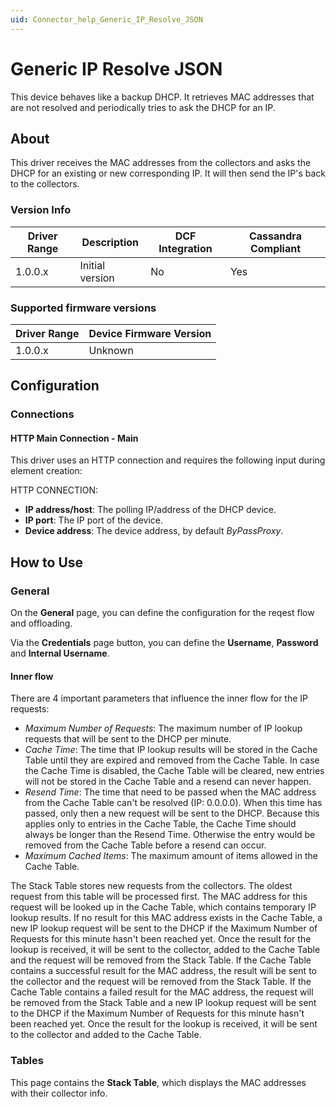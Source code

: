 ```yaml
---
uid: Connector_help_Generic_IP_Resolve_JSON
---
```


# Generic IP Resolve JSON

This device behaves like a backup DHCP. It retrieves MAC addresses that are not resolved and periodically tries to ask the DHCP for an IP.

## About

This driver receives the MAC addresses from the collectors and asks the DHCP for an existing or new corresponding IP. It will then send the IP's back to the collectors.

### Version Info

| **Driver Range** | **Description** | **DCF Integration** | **Cassandra Compliant** |
|------------------|-----------------|---------------------|-------------------------|
| 1.0.0.x          | Initial version | No                  | Yes                     |

### Supported firmware versions

| **Driver Range** | **Device Firmware Version** |
|------------------|-----------------------------|
| 1.0.0.x          | Unknown                     |

## Configuration

### Connections

#### HTTP Main Connection - Main

This driver uses an HTTP connection and requires the following input during element creation:

HTTP CONNECTION:

- **IP address/host**: The polling IP/address of the DHCP device.
- **IP port**: The IP port of the device.
- **Device address**: The device address, by default *ByPassProxy*.

## How to Use

### General

On the **General** page, you can define the configuration for the reqest flow and offloading.

Via the **Credentials** page button, you can define the **Username**, **Password** and **Internal Username**.

#### Inner flow

There are 4 important parameters that influence the inner flow for the IP requests:

- *Maximum Number of Requests*: The maximum number of IP lookup requests that will be sent to the DHCP per minute.
- *Cache Time*: The time that IP lookup results will be stored in the Cache Table until they are expired and removed from the Cache Table. In case the Cache Time is disabled, the Cache Table will be cleared, new entries will not be stored in the Cache Table and a resend can never happen.
- *Resend Time*: The time that need to be passed when the MAC address from the Cache Table can't be resolved (IP: 0.0.0.0). When this time has passed, only then a new request will be sent to the DHCP. Because this applies only to entries in the Cache Table, the Cache Time should always be longer than the Resend Time. Otherwise the entry would be removed from the Cache Table before a resend can occur.
- *Maximum Cached Items*: The maximum amount of items allowed in the Cache Table.

The Stack Table stores new requests from the collectors. The oldest request from this table will be processed first. The MAC address for this request will be looked up in the Cache Table, which contains temporary IP lookup results.
If no result for this MAC address exists in the Cache Table, a new IP lookup request will be sent to the DHCP if the Maximum Number of Requests for this minute hasn't been reached yet. Once the result for the lookup is received, it will be sent to the collector, added to the Cache Table and the request will be removed from the Stack Table.
If the Cache Table contains a successful result for the MAC address, the result will be sent to the collector and the request will be removed from the Stack Table.
If the Cache Table contains a failed result for the MAC address, the request will be removed from the Stack Table and a new IP lookup request will be sent to the DHCP if the Maximum Number of Requests for this minute hasn't been reached yet. Once the result for the lookup is received, it will be sent to the collector and added to the Cache Table.

### Tables

This page contains the **Stack Table**, which displays the MAC addresses with their collector info.
